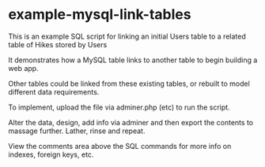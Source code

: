 # example-mysql-link-tables
This is an example SQL script for linking an initial Users table to a related table of Hikes stored by Users

It demonstrates how a MySQL table links to another table to begin building a web app.
  
Other tables could be linked from these existing tables, or rebuilt to model different data requirements.

To implement, upload the file via adminer.php (etc) to run the script.

Alter the data, design, add info via adminer and then export the contents to massage further.  Lather, rinse and repeat.

View the comments area above the SQL commands for more info on indexes, foreign keys, etc.

